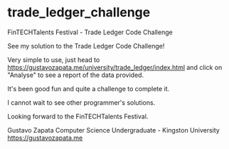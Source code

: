 # trade_ledger_challenge
FinTECHTalents Festival - Trade Ledger Code Challenge

See my solution to the Trade Ledger Code Challenge!

Very simple to use, just head to https://gustavozapata.me/university/trade_ledger/index.html and click on "Analyse" to see a report of the data provided.

It's been good fun and quite a challenge to complete it.

I cannot wait to see other programmer's solutions.

Looking forward to the FinTECHTalents Festival.


Gustavo Zapata
Computer Science Undergraduate - Kingston University
https://gustavozapata.me
